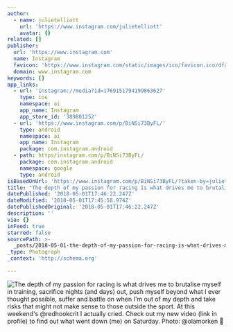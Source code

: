 ```yaml
---
author:
  - name: julietelliott
    url: 'https://www.instagram.com/julietelliott'
    avatar: {}
related: []
publisher:
  url: 'https://www.instagram.com'
  name: Instagram
  favicon: 'https://www.instagram.com/static/images/ico/favicon.ico/dfa85bb1fd63.ico'
  domain: www.instagram.com
keywords: []
app_links:
  - url: 'instagram://media?id=1769151794199863627'
    type: ios
    namespace: ai
    app_name: Instagram
    app_store_id: '389801252'
  - url: 'https://www.instagram.com/p/BiNSi73ByFL/'
    type: android
    namespace: ai
    app_name: Instagram
    package: com.instagram.android
  - path: https/instagram.com/p/BiNSi73ByFL/
    package: com.instagram.android
    namespace: google
    type: android
isBasedOnUrl: 'https://www.instagram.com/p/BiNSi73ByFL/?taken-by=julietelliott'
title: "The depth of my passion for racing is what drives me to brutalise myself in training, sacrifice nights (and days) out, push myself beyond what I ever thought possible, suffer and battle on when I'm out of my depth and take risks that might not make sense to those outside the sport. At this weekend's @redhookcrit I actually cried. Check out my new video (link in profile) to find out what went down (me) on Saturday. Photo: @olamorken \uD83D\uDE4F"
datePublished: '2018-05-01T17:46:22.247Z'
dateModified: '2018-05-01T17:45:58.974Z'
datePublishedOriginal: '2018-05-01T17:46:22.247Z'
description: ''
via: {}
inFeed: true
starred: false
sourcePath: >-
  _posts/2018-05-01-the-depth-of-my-passion-for-racing-is-what-drives-me-to-brut.md
_type: Photograph
_context: 'http://schema.org'

---
```

![The depth of my passion for racing is what drives me to brutalise myself in training, sacrifice nights (and days) out, push myself beyond what I ever thought possible, suffer and battle on when I'm out of my depth and take risks that might not make sense to those outside the sport. At this weekend's @redhookcrit I actually cried. Check out my new video (link in profile) to find out what went down (me) on Saturday. Photo: @olamorken ](https://scontent-iad3-1.cdninstagram.com/vp/2660a5af3c6437851835dc9985fd3de1/5B8F7BC3/t51.2885-15/e35/30926932_231784950889401_5769977512054489088_n.jpg)